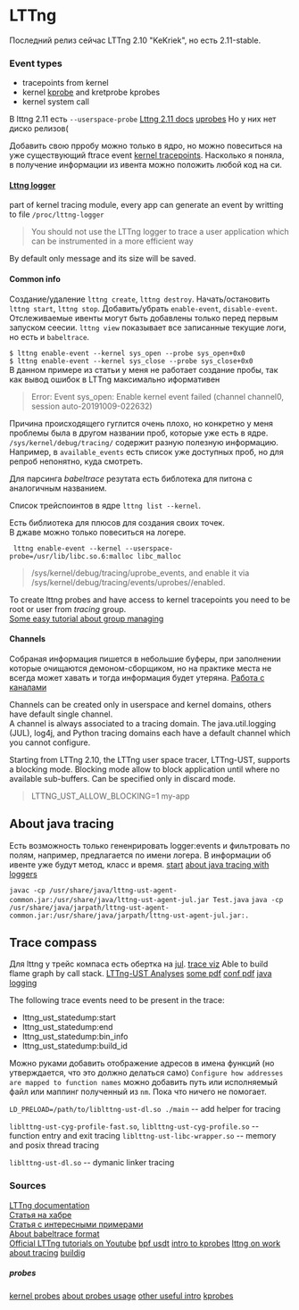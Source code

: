 # LTTng

Последний релиз сейчас LTTng 2.10 "KeKriek", но есть 2.11-stable.

### Event types
* tracepoints from kernel
* kernel [kprobe](https://www.kernel.org/doc/Documentation/kprobes.txt) and kretprobe kprobes
* kernel system call

В lttng 2.11 есть `--userspace-probe`
[Lttng 2.11 docs](https://github.com/lttng/lttng-docs/blob/master/2.11/lttng-docs-2.11.txt)
[uprobes](https://www.kernel.org/doc/Documentation/trace/uprobetracer.txt)
Но у них нет диско релизов(

Добавить свою прробу можно только в ядро, но можно повеситься на уже существующий ftrace event [kernel tracepoints](https://lttng.org/docs/v2.10/#doc-instrumenting-linux-kernel).
Насколько я поняла, в получение информации из ивента можно положить любой код на си.

#### [Lttng logger](https://lttng.org/docs/v2.10/#doc-proc-lttng-logger-abi)
part of kernel tracing module, every app can generate an event by writting to file `/proc/lttng-logger`
> You should not use the LTTng logger to trace a user application which can be instrumented in a more efficient way

By default only message and its size will be saved.

#### Common info

Создание/удаление `lttng create`, `lttng destroy`.
Начать/остановить `lttng start`, `lttng stop`.
Добавить/убрать `enable-event`, `disable-event`.
Отслеживаемые ивенты могут быть добавлены только перед первым запуском сеесии. `lttng view` показывает все записанные текущие логи, но есть и `babeltrace`.

`$ lttng enable-event --kernel sys_open --probe sys_open+0x0`\
`$ lttng enable-event --kernel sys_close --probe sys_close+0x0`\
В данном примере из статьи у меня не работает создание пробы, так как вывод ошибок в LTTng максимально иформативен
>Error: Event sys_open: Enable kernel event failed (channel channel0, session auto-20191009-022632)

Причина происходящего гуглится очень плохо, но конкретно у меня проблемы была в другом названии проб, которые уже есть в ядре.\
`/sys/kernel/debug/tracing/` содержит разную полезную информацию.\
Например, в `available_events` есть список уже доступных проб, но для репроб непонятно, куда смотреть.

Для парсинга *babeltrace* резутата есть библотека для питона с аналогичным названием.

Список трейспоинтов в ядре `lttng list --kernel`.

Есть библиотека для плюсов для создания своих точек.\
В джаве можно только повеситься на логере.

` lttng enable-event --kernel --userspace-probe=/usr/lib/libc.so.6:malloc libc_malloc`
>/sys/kernel/debug/tracing/uprobe_events, and enable it via
/sys/kernel/debug/tracing/events/uprobes/<EVENT>/enabled.

To create lttng probes and have access to kernel tracepoints you need to be root or user from *tracing* group.\
[Some easy tutorial about group managing](https://www.howtogeek.com/50787/add-a-user-to-a-group-or-second-group-on-linux/)

#### Channels
Cобраная информация пишется в небольшие буферы, при заполнении которые очищаются демоном-сборщиком, но на практике места не всегда может хавать и тогда информация будет утеряна.
[Работа с каналами](https://lttng.org/docs/v2.10/#doc-channel)

Channels can be created only in userspace and kernel domains, others have default single channel.\
A channel is always associated to a tracing domain. The java.util.logging (JUL), log4j, and Python tracing domains each have a default channel which you cannot configure.

Starting from LTTng 2.10, the LTTng user space tracer, LTTng-UST, supports a blocking mode. Blocking mode allow to block application until where no available sub-buffers. Can be specified only in discard mode.
> LTTNG_UST_ALLOW_BLOCKING=1 my-app


## About java tracing
Есть возможность только гененрировать logger:events и фильтровать по полям, например, предлагается по имени логера.
В информации об ивенте уже будут метод, класс и время.
[start](https://lttng.org/blog/2015/05/12/tutorial-java-tracing/)
[about java tracing with loggers](https://lttng.org/blog/2016/07/25/tracing-java-applications-and-tc/)

`javac -cp /usr/share/java/lttng-ust-agent-common.jar:/usr/share/java/lttng-ust-agent-jul.jar Test.java`
`java -cp /usr/share/java/jarpath/lttng-ust-agent-common.jar:/usr/share/java/jarpath/lttng-ust-agent-jul.jar:.`

## Trace compass
Для lttng у трейс компаса есть обертка на [jul](https://help.eclipse.org/2019-09/index.jsp?topic=%2Forg.eclipse.tracecompass.doc.dev%2Fdoc%2FJUL-Logging.html).
[trace viz](https://wiki.eclipse.org/Trace_Compass/News/NewIn21#Flame_graph_view)
Able to build flame graph by call stack.
[LTTng-UST Analyses](http://archive.eclipse.org/tracecompass/doc/stable/org.eclipse.tracecompass.doc.user/LTTng-UST-Analyses.html)
[some pdf](https://www.nxp.com/docs/en/application-note/AN5172.pdf)
[conf pdf](https://www.eclipsecon.org/europe2014/sites/default/files/slides/TraceCompassEclipseConEurope2014_Oct07.pdf)
[java logging](http://archive.eclipse.org/tracecompass/doc/stable/org.eclipse.tracecompass.doc.user/Java-Logging.html)

The following trace events need to be present in the trace:


* lttng_ust_statedump:start
* lttng_ust_statedump:end
* lttng_ust_statedump:bin_info
* lttng_ust_statedump:build_id

Можно руками добавить отображение адресов в имена функций (но утверждается, что это должно делаться само) `Configure how addresses are mapped to function names` можно добавить путь или исполняемый файл или маппинг полученный из `nm`. Пока что ничего не помогает.

`LD_PRELOAD=/path/to/liblttng-ust-dl.so ./main` -- add helper for tracing

`liblttng-ust-cyg-profile-fast.so`, `liblttng-ust-cyg-profile.so` -- function entry and exit tracing
`liblttng-ust-libc-wrapper.so` -- memory and posix thread tracing

`liblttng-ust-dl.so` -- dymanic linker tracing

### Sources
[LTTng documentation](https://lttng.org/docs/v2.10/)\
[Статья на хабре](https://habr.com/ru/company/selectel/blog/300966/)\
[Статья с интересными примерами](https://lwn.net/Articles/492296/)\
[About babeltrace format](https://diamon.org/ctf/)\
[Official LTTng tutorials on Youtube](https://www.youtube.com/channel/UCxSUcvYWgMuEBPPHa9xKBYA)
[bpf usdt](https://github.com/goldshtn/linux-tracing-workshop/blob/master/bpf-usdt.md)
[intro to kprobes](https://lwn.net/Articles/132196/)
[lttng on work](https://www.onworks.net/programs/lttng-online)
[about tracing](https://jvns.ca/blog/2017/07/05/linux-tracing-systems/)
[buildig](http://cr.openjdk.java.net/~ihse/demo-new-build-readme/common/doc/building.html)
##### probes
[kernel probes](https://www.kernel.org/doc/html/v4.17/trace/kprobetrace.html)
[about probes usage](https://lttng.org/docs/v2.10/#doc-instrumenting-linux-kernel-tracing)
[other useful intro](https://blog.selectel.com/deep-kernel-introduction-lttng/)
[kprobes](https://www.kernel.org/doc/Documentation/trace/kprobetrace.txt)
